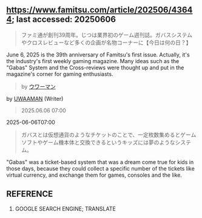 ## https://www.famitsu.com/article/202506/43644; last accessed: 20250606

> ファミ通が創刊39周年。じつは業界初のゲーム週刊誌。ガバスシステムやクロスレビューなど多くの企画が名物コーナーに【今日は何の日？】

June 6, 2025 is the 39th anniversary of Famitsu's first issue. Actually, it's the industry's first weekly gaming magazine. Many ideas such as the "Gabas" System and the Cross-reviews were thought up and put in the magazine's corner for gaming enthusiasts.

> by [ウワーマン](https://www.famitsu.com/author/17/page/1)

by [UWAAMAN](https://www.famitsu.com/author/17/page/1) (Writer)

> 2025.06.06 07:00

2025-06-06T07:00

> ガバスとは仮想通貨のようなチケットのことで、一定枚数集めるとゲームソフトやゲーム機本体と交換できるというキッズには夢のようなシステム。

"Gabas" was a ticket-based system that was a dream come true for kids in those days, because they could collect a specific number of the tickets like virtual currency, and exchange them for games, consoles and the like. 

## REFERENCE

1) GOOGLE SEARCH ENGINE; TRANSLATE